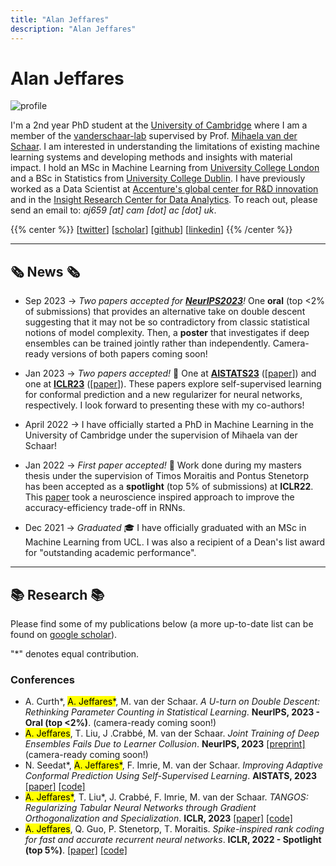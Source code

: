 ```yaml
---
title: "Alan Jeffares"
description: "Alan Jeffares"
---
```


# Alan Jeffares

  <div class="profile-pic">
    <img src="/images/alan.webp" alt="profile" />
  </div>

I'm a 2nd year PhD student at the [University of Cambridge](https://damtp.cam.ac.uk/) where I am a member of the [vanderschaar-lab](https://vanderschaar-lab.com/) supervised by Prof. [Mihaela van der Schaar](https://www.vanderschaar-lab.com/prof-mihaela-van-der-schaar/). I am interested in understanding the limitations of existing machine learning systems and developing methods and insights with material impact. I hold an MSc in Machine Learning from [University College London](https://www.ucl.ac.uk/) and a BSc in Statistics from [University College Dublin](https://www.ucd.ie/). I have previously worked as a Data Scientist at [Accenture's global center for R&D innovation](https://www.accenture.com/il-en/services/about/innovation-hub-the-dock) and in the [Insight Research Center for Data Analytics](https://www.insight-centre.org/). To reach out, please send an email to: *aj659 [at] cam [dot] ac [dot] uk*.


{{% center %}}
[[twitter](https://twitter.com/Jeffaresalan)] [[scholar](https://scholar.google.com/citations?user=e65kJ08AAAAJ&hl=en)] [[github](https://github.com/alanjeffares)] [[linkedin](https://linkedin.com/in/alanjeffares)]
{{% /center %}}

---

## 🗞️ News 🗞️

* <span class="date">Sep 2023</span> &#8594; _Two papers accepted for [**NeurIPS2023**](https://nips.cc/)!_ One **oral** (top <2% of submissions) that provides an alternative take on double descent suggesting that it may not be so contradictory from classic statistical notions of model complexity. Then, a **poster** that investigates if deep ensembles can be trained jointly rather than independently. Camera-ready versions of both papers coming soon!

* <span class="date">Jan 2023</span> &#8594; _Two papers accepted!_ 🥳 One at [**AISTATS23**](https://virtual.aistats.org/Conferences/2023) ([[paper](https://proceedings.mlr.press/v206/seedat23a.html)]) and one at [**ICLR23**](https://iclr.cc/) ([[paper](https://openreview.net/forum?id=n6H86gW8u0d)]). These papers explore self-supervised learning for conformal prediction and a new regularizer for neural networks, respectively. I look forward to presenting these with my co-authors!

* <span class="date">April 2022</span> &#8594; I have officially started a PhD in Machine Learning in the University of Cambridge under the supervision of Mihaela van der Schaar! 

* <span class="date">Jan 2022</span> &#8594; _First paper accepted!_ 🎉 Work done during my masters thesis under the supervision of Timos Moraitis and Pontus Stenetorp has been accepted as a **spotlight** (top 5% of submissions) at **ICLR22**. This [paper](https://openreview.net/pdf?id=iMH1e5k7n3L) took a neuroscience inspired approach to improve the accuracy-efficiency trade-off in RNNs. 

* <span class="date">Dec 2021</span> &#8594; _Graduated_ 🎓 I have officially graduated with an MSc in Machine Learning from UCL. I was also a recipient of a Dean's list award for "outstanding academic performance". 


---

## 📚 Research 📚

Please find some of my publications below (a more up-to-date list can be found on [google scholar](https://scholar.google.com/citations?user=e65kJ08AAAAJ&hl=en)).

"\*" denotes equal contribution.

### Conferences

- A. Curth*, <mark>A. Jeffares*</mark>, M. van der Schaar. *A U-turn on Double Descent: Rethinking Parameter Counting in Statistical Learning*. **NeurIPS, 2023 - Oral (top <2%)**. (camera-ready coming soon!)
- <mark>A. Jeffares</mark>, T. Liu, J .Crabbé, M. van der Schaar. *Joint Training of Deep Ensembles Fails Due to Learner Collusion*. **NeurIPS, 2023** [[preprint]](https://arxiv.org/abs/2301.11323) (camera-ready coming soon!)
- N. Seedat*, <mark>A. Jeffares*</mark>, F. Imrie, M. van der Schaar. *Improving Adaptive Conformal Prediction Using Self-Supervised Learning*. **AISTATS, 2023** [[paper]](https://proceedings.mlr.press/v206/seedat23a.html) [[code]](https://github.com/seedatnabeel/SSCP)
- <mark>A. Jeffares*</mark>, T. Liu*, J. Crabbé, F. Imrie, M. van der Schaar. *TANGOS: Regularizing Tabular Neural Networks through Gradient Orthogonalization and Specialization*. **ICLR, 2023** [[paper]](https://openreview.net/forum?id=n6H86gW8u0d) [[code]](https://github.com/alanjeffares/TANGOS)
- <mark>A. Jeffares</mark>, Q. Guo, P. Stenetorp, T. Moraitis. *Spike-inspired rank coding for fast and accurate recurrent neural networks*. **ICLR, 2022 - Spotlight (top 5%)**. [[paper]](https://openreview.net/pdf?id=iMH1e5k7n3L) [[code]](https://github.com/NeuromorphicComputing/RankCoding)


